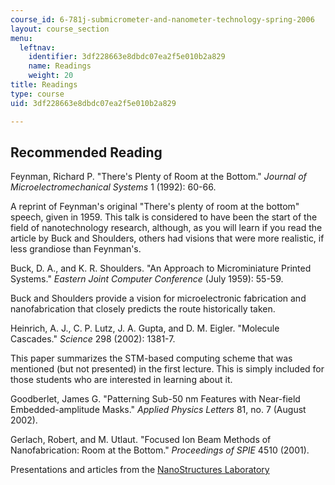 ```yaml
---
course_id: 6-781j-submicrometer-and-nanometer-technology-spring-2006
layout: course_section
menu:
  leftnav:
    identifier: 3df228663e8dbdc07ea2f5e010b2a829
    name: Readings
    weight: 20
title: Readings
type: course
uid: 3df228663e8dbdc07ea2f5e010b2a829

---
```


Recommended Reading
-------------------

Feynman, Richard P. "There's Plenty of Room at the Bottom." _Journal of Microelectromechanical Systems_ 1 (1992): 60-66.  
  
A reprint of Feynman's original "There's plenty of room at the bottom" speech, given in 1959. This talk is considered to have been the start of the field of nanotechnology research, although, as you will learn if you read the article by Buck and Shoulders, others had visions that were more realistic, if less grandiose than Feynman's.

Buck, D. A., and K. R. Shoulders. "An Approach to Microminiature Printed Systems." _Eastern Joint Computer Conference_ (July 1959): 55-59.  
  
Buck and Shoulders provide a vision for microelectronic fabrication and nanofabrication that closely predicts the route historically taken.

Heinrich, A. J., C. P. Lutz, J. A. Gupta, and D. M. Eigler. "Molecule Cascades." _Science_ 298 (2002): 1381-7.  
  
This paper summarizes the STM-based computing scheme that was mentioned (but not presented) in the first lecture. This is simply included for those students who are interested in learning about it.

Goodberlet, James G. "Patterning Sub-50 nm Features with Near-field Embedded-amplitude Masks." _Applied Physics Letters_ 81, no. 7 (August 2002).

Gerlach, Robert, and M. Utlaut. "Focused Ion Beam Methods of Nanofabrication: Room at the Bottom." _Proceedings of SPIE_ 4510 (2001).

Presentations and articles from the [NanoStructures Laboratory](https://www.rle.mit.edu/nsl/)